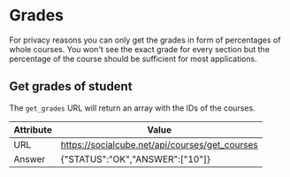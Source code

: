 # Grades

For privacy reasons you can only get the grades in form of percentages of whole courses. You won't see the exact grade for every section but the percentage of the course should be sufficient for most applications.

## Get grades of student

The ```get_grades``` URL will return an array with the IDs of the courses.

| Attribute | Value |
| -- | -- |
| URL | https://socialcube.net/api/courses/get_courses |
| Answer | {"STATUS":"OK","ANSWER":["10"]} |